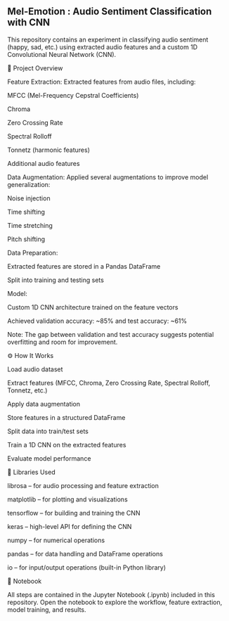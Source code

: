## Mel-Emotion : Audio Sentiment Classification with CNN

This repository contains an experiment in classifying audio sentiment (happy, sad, etc.) using extracted audio features and a custom 1D Convolutional Neural Network (CNN).

📂 Project Overview

Feature Extraction:
Extracted features from audio files, including:

MFCC (Mel-Frequency Cepstral Coefficients)

Chroma

Zero Crossing Rate

Spectral Rolloff

Tonnetz (harmonic features)

Additional audio features

Data Augmentation:
Applied several augmentations to improve model generalization:

Noise injection

Time shifting

Time stretching

Pitch shifting

Data Preparation:

Extracted features are stored in a Pandas DataFrame

Split into training and testing sets

Model:

Custom 1D CNN architecture trained on the feature vectors

Achieved validation accuracy: ~85% and test accuracy: ~61%

Note: The gap between validation and test accuracy suggests potential overfitting and room for improvement.

⚙️ How It Works

Load audio dataset

Extract features (MFCC, Chroma, Zero Crossing Rate, Spectral Rolloff, Tonnetz, etc.)

Apply data augmentation

Store features in a structured DataFrame

Split data into train/test sets

Train a 1D CNN on the extracted features

Evaluate model performance

🧰 Libraries Used

librosa – for audio processing and feature extraction

matplotlib – for plotting and visualizations

tensorflow – for building and training the CNN

keras – high-level API for defining the CNN

numpy – for numerical operations

pandas – for data handling and DataFrame operations

io – for input/output operations (built-in Python library)

📓 Notebook

All steps are contained in the Jupyter Notebook (.ipynb) included in this repository.
Open the notebook to explore the workflow, feature extraction, model training, and results.
